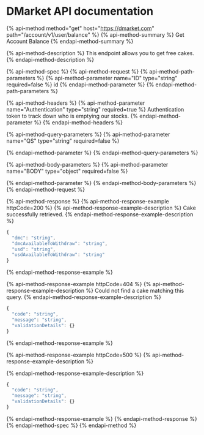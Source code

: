 # DMarket API documentation

{% api-method method="get" host="https://dmarket.com" path="/account/v1/user/balance" %}
{% api-method-summary %}
Get Account Balance
{% endapi-method-summary %}

{% api-method-description %}
This endpoint allows you to get free cakes.
{% endapi-method-description %}

{% api-method-spec %}
{% api-method-request %}
{% api-method-path-parameters %}
{% api-method-parameter name="ID" type="string" required=false %}
id
{% endapi-method-parameter %}
{% endapi-method-path-parameters %}

{% api-method-headers %}
{% api-method-parameter name="Authentication" type="string" required=true %}
Authentication token to track down who is emptying our stocks.
{% endapi-method-parameter %}
{% endapi-method-headers %}

{% api-method-query-parameters %}
{% api-method-parameter name="QS" type="string" required=false %}

{% endapi-method-parameter %}
{% endapi-method-query-parameters %}

{% api-method-body-parameters %}
{% api-method-parameter name="BODY" type="object" required=false %}

{% endapi-method-parameter %}
{% endapi-method-body-parameters %}
{% endapi-method-request %}

{% api-method-response %}
{% api-method-response-example httpCode=200 %}
{% api-method-response-example-description %}
Cake successfully retrieved.
{% endapi-method-response-example-description %}

```javascript
{
  "dmc": "string",
  "dmcAvailableToWithdraw": "string",
  "usd": "string",
  "usdAvailableToWithdraw": "string"
}
```
{% endapi-method-response-example %}

{% api-method-response-example httpCode=404 %}
{% api-method-response-example-description %}
Could not find a cake matching this query.
{% endapi-method-response-example-description %}

```javascript
{
  "code": "string",
  "message": "string",
  "validationDetails": {}
}
```
{% endapi-method-response-example %}

{% api-method-response-example httpCode=500 %}
{% api-method-response-example-description %}

{% endapi-method-response-example-description %}

```javascript
{
  "code": "string",
  "message": "string",
  "validationDetails": {}
}
```
{% endapi-method-response-example %}
{% endapi-method-response %}
{% endapi-method-spec %}
{% endapi-method %}

